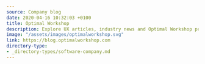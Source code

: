 ```yaml
---
source: Company blog
date: 2020-04-16 10:32:03 +0100
title: Optimal Workshop
description: Explore UX articles, industry news and Optimal Workshop product updates.
image: "/assets/images/optimalworkshop.svg"
link: https://blog.optimalworkshop.com
directory-type: 
- _directory-types/software-company.md
---
```

